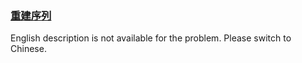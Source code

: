 ### [重建序列](https://leetcode.com/problems/ur2n8P)

<p>English description is not available for the problem. Please switch to Chinese.</p>
